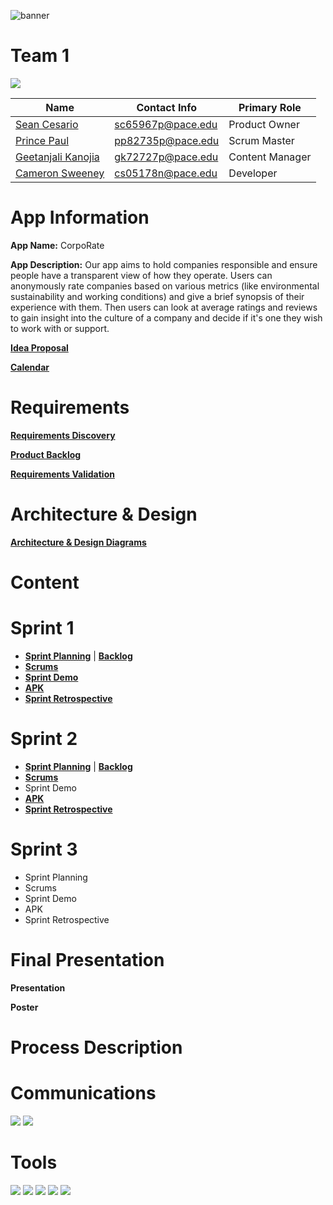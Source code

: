 ![banner](https://user-images.githubusercontent.com/71793659/139903171-2b696112-7411-4d6e-8107-a0d729e54362.png)

# Team 1

[![](https://imgur.com/e39tO03.png)](https://github.com/paceuniversity/cs389f2021team1)

| Name                                      | Contact Info      | Primary Role    |
| ----------------------------------------- | ----------------- | --------------- |
| [Sean Cesario](https://github.com/SeanAres)       | sc65967p@pace.edu | Product Owner   |
| [Prince Paul](https://github.com/ppaul895)     | pp82735p@pace.edu | Scrum Master    |
| [Geetanjali Kanojia](https://github.com/gkanojia) | gk72727p@pace.edu | Content Manager |
| [Cameron Sweeney](https://github.com/cs05178n)    | cs05178n@pace.edu | Developer       |

# App Information

**App Name:** CorpoRate

**App Description:** Our app aims to hold companies responsible and ensure people have a transparent view of how they operate. Users can anonymously rate companies based on various metrics (like environmental sustainability and working conditions) and give a brief synopsis of their experience with them. Then users can look at average ratings and reviews to gain insight into the culture of a company and decide if it's one they wish to work with or support.

[**Idea Proposal**](https://docs.google.com/document/d/1Q60016dLtE1cX8MSprkpBzPXLMJKwqqK/edit?usp=sharing&ouid=111976597639411429920&rtpof=true&sd=true)

[**Calendar**](https://calendar.google.com/calendar/u/0/r?cid=aXZoMmU3NjhzMjRkdGlxZWYwcXZvbzhxcjBAZ3JvdXAuY2FsZW5kYXIuZ29vZ2xlLmNvbQ)

# Requirements

[**Requirements Discovery**](https://docs.google.com/document/d/1ZkMEXjgS4QJ2PgLKpekJ_ExRc0QpD8t8e3S7l4tIIyQ/edit?usp=sharing)

[**Product Backlog**](https://docs.google.com/spreadsheets/d/1pNOxIMiODJXAN8ovq0syJlf6_fSMgNEyWP71J29YIzo/edit?usp=sharing)

[**Requirements Validation**](https://docs.google.com/spreadsheets/d/1ZTlLndmRvSVqlv5ohX0Do5avGZMg_DbO2lxBTQT2x6Q/edit?usp=sharing)

# Architecture & Design

[**Architecture & Design Diagrams**](https://docs.google.com/document/d/1LxBJPjtQ2-6nTjlZCX6ioACTD6lZC4W1dkg3Y_D82IY/edit?usp=sharing)

# Content

# Sprint 1

* [**Sprint Planning**](https://docs.google.com/document/d/1Q1YodB-1Iwy32TYaIk_mlYrDO7PNkyKYfQ0PbZFq010/edit?usp=sharing) | [**Backlog**](https://docs.google.com/spreadsheets/d/1pNOxIMiODJXAN8ovq0syJlf6_fSMgNEyWP71J29YIzo/edit#gid=98845812)
* [**Scrums**](https://docs.google.com/document/d/1Cr5-bGMfO7Y7fAcUWIm6bBFmFAtcvLmH9XWyjzjXThM/edit?usp=sharing)
* [**Sprint Demo**](https://www.youtube.com/watch?v=JD4ID6gRR98)
* [**APK**](https://drive.google.com/file/d/11cWQL69lY9b4fb2xB4h4jGDf-0EY0_2j/view?usp=sharing)
* [**Sprint Retrospective**](https://docs.google.com/document/d/1pKKuMqxwUwLb5huFpagkgW5Bw_dS0F4NEiM0uAYaCUQ/edit?usp=sharing)

# Sprint 2

* [**Sprint Planning**](https://docs.google.com/document/d/1I5m1hvcUh5hczLTZ3LkKLyX0EbEdgjIDUC1Cmnl8m6g/edit?usp=sharing) | [**Backlog**](https://docs.google.com/spreadsheets/d/1pNOxIMiODJXAN8ovq0syJlf6_fSMgNEyWP71J29YIzo/edit#gid=2050227394)
* [**Scrums**](https://docs.google.com/document/d/1F4nuJsd8_IuRvkDlxGsbZftshuB7cTuNC3DWiZtrWeY/edit?usp=sharing)
* Sprint Demo
* [**APK**](https://drive.google.com/file/d/1M8zZbqTh6lcIp9pRgVpZCWEdZr7fbWDp/view?usp=sharing)
* [**Sprint Retrospective**](https://docs.google.com/document/d/1_ZTHuyK0VF1BgrtfNky7TbQygARyJrmg0lY9QJCPA0o/edit?usp=sharing)

# Sprint 3

* Sprint Planning
* Scrums
* Sprint Demo
* APK
* Sprint Retrospective

# Final Presentation
**Presentation**

**Poster**

# Process Description

# Communications

[![](https://i.imgur.com/md5VyLX.png)](https://discord.com/) [![](https://i.imgur.com/xGZzjIb.png)](https://support.apple.com/messages)

# Tools

[![](https://i.imgur.com/sUs2pG4.png)](https://github.com/) [![](https://i.imgur.com/1jS4ZyR.png)](https://www.google.com/drive/) [![](https://i.imgur.com/DMpHchR.png)](https://developer.android.com/studio) [![](https://i.imgur.com/HVKVyVW.png)](https://firebase.google.com/) [![](https://i.imgur.com/UFflCJs.png)](https://www.adobe.com/products/photoshop.html)
